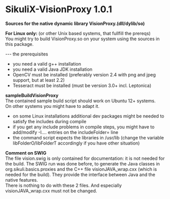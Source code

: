 SikuliX-VisionProxy 1.0.1
===================

**Sources for the native dynamic library VisionProxy.(dll/dylib/so)**

**For Linux only:** (or other Unix based systems, that fullfill the prereqs)<br />
You might try to build VisionProxy.so on your system using the sources in this package.

--- the prerequisites
- you need a valid g++ installation
- you need a valid Java JDK installation
- OpenCV must be installed (preferably version 2.4 with png and jpeg support, but at least 2.2)
- Tesseract must be installed (must be version 3.0+ incl. Leptonica)

**sampleBuildVisionProxy**<br />
The contained sample build script should work on Ubuntu 12+ systems.<br />
On other systems you might have to adapt it.
- on some Linux installations additional dev packages might be needed to satisfy the includes during compile
- if you get any include problems in compile steps, you might have to add/modify -I.... entries on the includeFolder= line
- the command script expects the libraries in /usr/lib (change the variable libFolderO/libFolderT accordingly if you have other situation)

**Comment on SWIG**<br />
The file vision.swig is only contained for documentation: it is not needed for the build.
The SWIG run was done before, to generate the Java classes in org.sikuli.basics.proxies and the C++ file visionJAVA_wrap.cxx (which is needed for the build). They provide the interface between Java and the native features.<br />
There is nothing to do with these 2 files. And especially visionJAVA_wrap.cxx must not be changed. 
